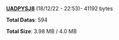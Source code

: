[**UADPYSJ8**](/data/UADPYSJ8.txt) (18/12/22 - 22:53)- 41192 bytes

**Total Datas**: 594

**Total Size**: 3.98 MB / 4.0 MB